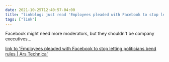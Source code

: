 ```yaml
---
date: 2021-10-25T12:40:57-04:00
title: "linkblog: just read 'Employees pleaded with Facebook to stop letting politicians bend rules | Ars Technica'"
tags: ["link"]
---
```

Facebook might need more moderators, but they shouldn't be company executives...
 
[link to 'Employees pleaded with Facebook to stop letting politicians bend rules | Ars Technica'](https://arstechnica.com/gadgets/2021/10/employees-pleaded-with-facebook-to-stop-letting-politicians-bend-rules/)
